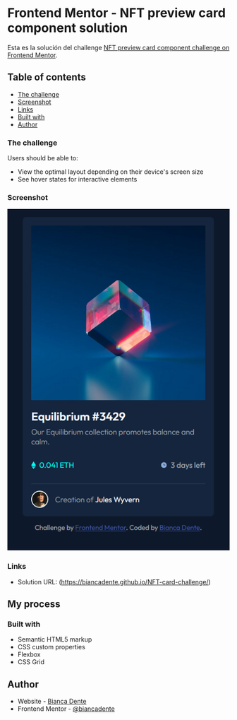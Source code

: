 # Frontend Mentor - NFT preview card component solution

Esta es la solución del challenge [NFT preview card component challenge on Frontend Mentor](https://www.frontendmentor.io/challenges/nft-preview-card-component-SbdUL_w0U). 

## Table of contents

  - [The challenge](#the-challenge)
  - [Screenshot](#screenshot)
  - [Links](#links)
  - [Built with](#built-with)
- [Author](#author)



### The challenge

Users should be able to:

- View the optimal layout depending on their device's screen size
- See hover states for interactive elements

### Screenshot

![screenshot](/images/screenshot.png)


### Links

- Solution URL: (https://biancadente.github.io/NFT-card-challenge/)

## My process

### Built with

- Semantic HTML5 markup
- CSS custom properties
- Flexbox
- CSS Grid



## Author

- Website - [Bianca Dente](https://github.com/biancadente)
- Frontend Mentor - [@biancadente](https://www.frontendmentor.io/profile/biancadente)

